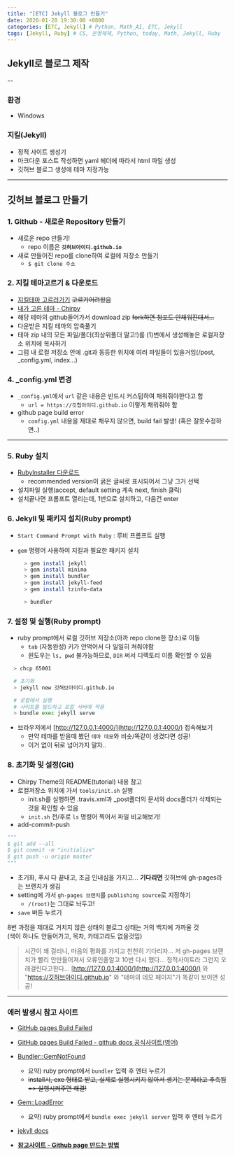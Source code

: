 ```yaml
---
title: "[ETC] Jekyll 블로그 만들기"
date: 2020-01-20 19:30:00 +0800
categories: [ETC, Jekyll] # Python, Math_AI, ETC, Jekyll
tags: [Jekyll, Ruby] # CS, 운영체제, Python, today, Math, Jekyll, Ruby
---
```



## Jekyll로 블로그 제작

--

### 환경

- Windows

### 지킬(Jekyll)

- 정적 사이트 생성기
- 마크다운 포스트 작성하면 yaml 헤더에 따라서 html 파일 생성
- 깃허브 블로그 생성에 테마 지정가능

---

## 깃허브 블로그 만들기
 
### 1. Github - 새로운 Repository 만들기

- 새로운 repo 만들기!
  - repo 이름은 **`깃허브아이디.github.io`**
- 새로 만들어진 repo를 clone하여 로컬에 저장소 만들기
  - `$ git clone 주소`

### 2. 지킬 테마고르기 & 다운로드

- [지킬테마 고르러가기](http://jekyllthemes.org/) ~~고르기어려웠음~~
- [내가 고른 테마 - Chirpy](https://github.com/cotes2020/jekyll-theme-chirpy/)
- 해당 테마의 github들어가서 download zip ~~fork하면 청포도 안채워진대서...~~
- 다운받은 지킬 테마의 압축풀기
- 테마 zip 내의 모든 파일/폴더(최상위폴더 말고!)를 (1)번에서 생성해놓은 로컬저장소 위치에 복사하기
- 그럼 내 로컬 저장소 안에 .git과 동등한 위치에 여러 파일들이 있을거임(/post, _config.yml, index...)

### 4. _config.yml 변경

- `_config.yml`에서 `url` 같은 내용은 반드시 커스텀하여 채워줘야한다고 함
  - `url = https://깃헙아이디.github.io` 이렇게 채워줘야 함
- github page build error
  - `config.yml` 내용을 제대로 채우지 않으면, build fail 발생! (혹은 잘못수정하면..)

---

### 5. Ruby 설치

- [RubyInstaller 다운로드](https://rubyinstaller.org/downloads/)
  - recommended version이 굵은 글씨로 표시되어서 그냥 그거 선택
- 설치파일 실행(accept, default setting 계속 next, finish 클릭)
- 설치끝나면 프롬프트 열리는데, 1번으로 설치하고, 다음건 enter

### 6. Jekyll 및 패키지 설치(Ruby prompt)

- `Start Command Prompt with Ruby` : 루비 프롬프트 실행
- `gem` 명령어 사용하여 지킬과 필요한 패키지 설치

  ```bash
    > gem install jekyll
    > gem install minima
    > gem install bundler
    > gem install jekyll-feed
    > gem install tzinfo-data
  ```

  ```bash
    > bundler
  ```
  
### 7. 설정 및 실행(Ruby prompt)

- ruby prompt에서 로컬 깃허브 저장소(아까 repo clone한 장소)로 이동
  - `tab` (자동완성) 키가 안먹어서 다 일일히 쳐줘야함
  - 윈도우는 `ls, pwd` 불가능하므로, `DIR` 써서 디렉토리 이름 확인할 수 있음

```bash
  > chcp 65001

  # 초기화
  > jekyll new 깃허브아이디.github.io

  # 로컬에서 실행
  # 사이트를 빌드하고 로컬 서버에 적용
  > bundle exec jekyll serve
```

- 브라우저에서 [http://127.0.0.1:4000/](http://127.0.0.1:4000/) 접속해보기
  - 만약 테마를 받을때 봤던 `테마 데모`와 비슷/똑같이 생겼다면 성공!
  - 이거 없이 뒤로 넘어가지 말자..

### 8. 초기화 및 설정(Git)

- Chirpy Theme의 README(tutorial) 내용 참고
- 로컬저장소 위치에 가서 `tools/init.sh` 실행 
  - init.sh를 실행하면 .travis.xml과 _post폴더의 문서와 docs폴더가 삭제되는 것을 확인할 수 있음
  - `init.sh` 전/후로 `ls` 명령어 찍어서 파일 비교해보기!
- add-commit-push

```python
"""
$ git add --all
$ git commit -m "initialize"
$ git push -u origin master
"""
```

- 초기화, 푸시 다 끝내고, 조금 인내심을 가지고... **기다리면** 깃허브에 gh-pages라는 브랜치가 생김
- setting에 가서 `gh-pages 브랜치`를 `publishing source`로 지정하기
  - `/(root)`는 그대로 놔두고!
- `save` 버튼 누르기

8번 과정을 제대로 거치지 않은 상태의 블로그 상태는 거의 백지에 가까울 것  
(색이 하나도 안들어가고, 목차, 카테고리도 없을것임)

> 시간이 꽤 걸리니, 마음의 평화를 가지고 천천히 기다리자...
> 저 gh-pages 브랜치가 빨리 안만들어져서 오류인줄알고 10번 다시 했다...
> 정적사이트라 그런지 오래걸린다고한다...
> [http://127.0.0.1:4000/](http://127.0.0.1:4000/) 와 "https://깃허브아이디.github.io" 와 "테마의 데모 페이지"가 똑같이 보이면 성공!

---

### 에러 발생시 참고 사이트

- [GitHub pages Build Failed](https://velog.io/@shg4821/%EA%B9%83%ED%97%88%EB%B8%8C-%EB%B8%94%EB%A1%9C%EA%B7%B8-%EB%A7%8C%EB%93%A4%EA%B8%B0-1.5)
- [GitHub pages Build Failed - github docs 공식사이트(영어)](https://docs.github.com/en/github/working-with-github-pages/about-jekyll-build-errors-for-github-pages-sites)
- [Bundler::GemNotFound](https://m.blog.naver.com/PostView.nhn?blogId=cyydo96&logNo=221588642260&proxyReferer=https:%2F%2Fwww.google.com%2F)
  -  요약) ruby prompt에서 `bundler` 입력 후 엔터 누르기
  -  ~~install시, exe 형태로 받고, 실제로 실행시키지 않아서 생기는 문제라고 추측됨 => 실행시켜주면 해결!~~
- [Gem::LoadError](https://kwonsoonwoo.github.io/etc/2018/09/03/jekyll-serve-%EC%97%90%EB%9F%AC-%ED%95%B4%EA%B2%B0.html)
  - 요약) ruby prompt에서 `bundle exec jekyll server` 입력 후 엔터 누르기
- [jekyll docs](https://jekyllrb-ko.github.io/docs/)

- **[참고사이트 - Github page 만드는 방법](https://yoon6.github.io/posts/make-github-pages/#%EC%B4%88%EA%B8%B0%ED%99%94-%EC%B4%88%EA%B8%B0%EC%84%A4%EC%A0%95)**